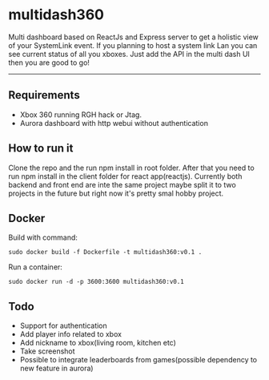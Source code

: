 # multidash360
Multi dashboard based on ReactJs and Express server to get a holistic view of your SystemLink event. If you planning to host a system link Lan you can see current status of all you xboxes. Just add the API in the multi dash UI then you are good to go!
- - - -
## Requirements ##
* Xbox 360 running RGH hack or Jtag. 
* Aurora dashboard with http webui without authentication

## How to run it ##
Clone the repo and the run npm install in root folder. After that you need to run npm install in the client folder for react app(reactjs). Currently both backend and front end are inte the same project maybe split it to two projects in the future but right now it's pretty smal hobby project.
## Docker ##
Build with command:

`sudo docker build -f Dockerfile -t multidash360:v0.1 .`

Run a container:

`sudo docker run -d -p 3600:3600 multidash360:v0.1`

## Todo ##
* Support for authentication
* Add player info related to xbox
* Add nickname to xbox(living room, kitchen etc)
* Take screenshot
* Possible to integrate leaderboards from games(possible dependency to new feature in  aurora)
